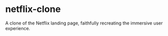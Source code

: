 # netflix-clone
A clone of the Netflix landing page, faithfully recreating the immersive user experience.

